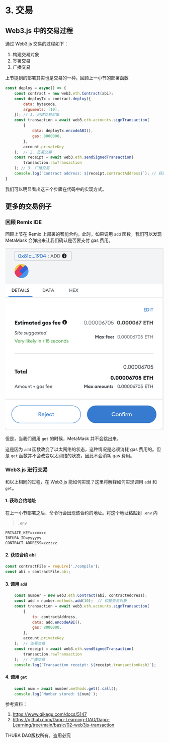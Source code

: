 # 3. 交易

## Web3.js 中的交易过程

通过 Web3.js 交易的过程如下：
1. 构建交易对象
2. 签署交易
3. 广播交易

上节提到的部署其实也是交易的一种，回顾上一小节的部署函数
```javascript
const deploy = async() => {
    const contract = new web3.eth.Contract(abi);
    const deployTx = contract.deploy({
        data: bytecode,
        arguments: [10],
    }); // 1. 创建交易对象
    const transaction = await web3.eth.accounts.signTransaction(
        {
            data: deployTx.encodeABI(),
            gas: 8000000,
        },
        account.privateKey
    );  // 2. 签署交易
    const receipt = await web3.eth.sendSignedTransaction(
        transaction.rawTransaction
    ); // 3. 广播交易
    console.log(`Contract address: ${receipt.contractAddress}`); // 获取合约地址
}
```
我们可以明显看出这三个步骤在代码中的实现方式。

## 更多的交易例子

### 回顾 Remix IDE

回顾上节在 Remix 上部署的智能合约。此时，如果调用 `add` 函数，我们可以发现 MetaMask 会弹出来让我们确认是否要支付 gas 费用。

![](./media/1.png)

但是，当我们调用 `get` 的时候，MetaMask 并不会跳出来。

这是因为 `add` 函数改变了以太网络的状态，这种情况是必须消耗 gas 费用的。但是 `get` 函数并不会改变以太网络的状态，因此不会消耗 gas 费用。

### Web3.js 进行交易

和以上相同的过程，在 Web3.js 能如何实现？这里将解释如何实现调用 `add` 和 `get`。

#### 1. 获取合约地址

在上一小节部署之后，命令行会出现该合约的地址。将这个地址粘贴到 `.env` 内

> `.env`
```
PRIVATE_KEY=xxxxxx
INFURA_ID=yyyyyy
CONTRACT_ADDRESS=zzzzzz
```

#### 2. 获取合约 abi

```javascript
const contractFile = require('./compile');
const abi = contractFile.abi;
```

#### 3. 调用 `add`

```javascript
    const number = new web3.eth.Contract(abi, contractAddress);
    const add = number.methods.add(10);  // 构建交易对象
    const transaction = await web3.eth.accounts.signTransaction(
        {
            to: contractAddress,
            data: add.encodeABI(),
            gas: 8000000,
        },
        account.privateKey
    );  // 签署交易
    const receipt = await web3.eth.sendSignedTransaction(
        transaction.rawTransaction
    );  // 广播交易
    console.log(`Transaction receipt: ${receipt.transactionHash}`);
```

#### 4. 调用 `get`

```javascript
    const num = await number.methods.get().call();
    console.log(`Number stored: ${num}`);
```

参考资料：
1. https://www.qikegu.com/docs/5147
2. https://github.com/Dapp-Learning-DAO/Dapp-Learning/tree/main/basic/02-web3js-transaction

THUBA DAO版权所有，盗用必究